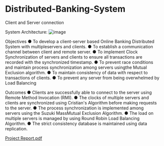 # Distributed-Banking-System
Client and Server connection


System Architecture:
![image](https://user-images.githubusercontent.com/76422167/216410118-30f1ddac-6979-4764-bbc2-fa2bc33eea5e.png)


Objectives
● To develop a client-server based Online Banking Distributed System with multipleservers
and clients.
● To establish a communication channel between client and remote server. ● To implement
Clock Synchronization of servers and clients to ensure all transactions are recorded with
the synchronized timestamp.
● To prevent race conditions and maintain process synchronization among servers
usingthe Mutual Exclusion algorithm.
● To maintain consistency of data with respect to transactions of clients.
● To prevent any server from being overwhelmed by Load Balancing

Outcomes
● Clients are successfully able to connect to the server using Remote Method Invocation
(RMI).
● The clocks of multiple servers and clients are synchronized using Cristian's Algorithm
before making requests to the server.
● The process synchronization is implemented among servers using the Suzuki MassMutual
Exclusion Algorithm.
● The load on multiple servers is managed by using Round Robin Load Balancing Algorithm.
● The strict consistency database is maintained using data replication.


[Project  Report.pdf](https://github.com/Shubham7-cell/Distributed-Banking-System/files/10571969/Project.Report.pdf)
